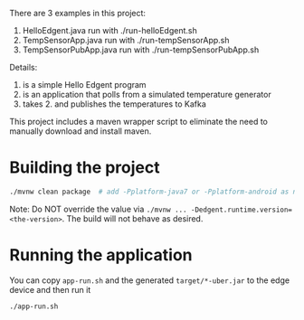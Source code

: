 There are 3 examples in this project: 

1. HelloEdgent.java run with ./run-helloEdgent.sh
2. TempSensorApp.java run with ./run-tempSensorApp.sh
3. TempSensorPubApp.java run with ./run-tempSensorPubApp.sh

Details:
1. is a simple Hello Edgent program
2. is an application that polls from a simulated temperature generator
3. takes 2. and publishes the temperatures to Kafka

This project includes a maven wrapper script to eliminate the need to
manually download and install maven.

# Building the project
```sh
./mvnw clean package  # add -Pplatform-java7 or -Pplatform-android as needed
```

Note: Do NOT override the value via
`./mvnw ... -Dedgent.runtime.version=<the-version>`.
The build will not behave as desired.

# Running the application
You can copy `app-run.sh` and the generated `target/*-uber.jar` to the 
edge device and then run it
```sh
./app-run.sh
```